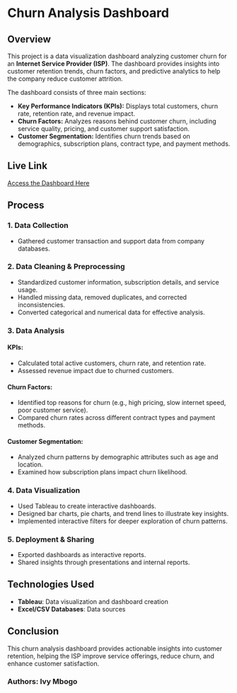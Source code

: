 # Churn Analysis Dashboard

## Overview
This project is a data visualization dashboard analyzing customer churn for an **Internet Service Provider (ISP)**. The dashboard provides insights into customer retention trends, churn factors, and predictive analytics to help the company reduce customer attrition.

The dashboard consists of three main sections:
- **Key Performance Indicators (KPIs):** Displays total customers, churn rate, retention rate, and revenue impact.
- **Churn Factors:** Analyzes reasons behind customer churn, including service quality, pricing, and customer support satisfaction.
- **Customer Segmentation:** Identifies churn trends based on demographics, subscription plans, contract type, and payment methods.

## Live Link
[Access the Dashboard Here](https://public.tableau.com/app/profile/ivy.mbogo/viz/ChurnRateData_17374650270160/ChurnAnalysis)

## Process
### 1. Data Collection
- Gathered customer transaction and support data from company databases.


### 2. Data Cleaning & Preprocessing
- Standardized customer information, subscription details, and service usage.
- Handled missing data, removed duplicates, and corrected inconsistencies.
- Converted categorical and numerical data for effective analysis.

### 3. Data Analysis
#### KPIs:
- Calculated total active customers, churn rate, and retention rate.
- Assessed revenue impact due to churned customers.

#### Churn Factors:
- Identified top reasons for churn (e.g., high pricing, slow internet speed, poor customer service).
- Compared churn rates across different contract types and payment methods.

#### Customer Segmentation:
- Analyzed churn patterns by demographic attributes such as age and location.
- Examined how subscription plans impact churn likelihood.

### 4. Data Visualization
- Used Tableau to create interactive dashboards.
- Designed bar charts, pie charts, and trend lines to illustrate key insights.
- Implemented interactive filters for deeper exploration of churn patterns.

### 5. Deployment & Sharing
- Exported dashboards as interactive reports.
- Shared insights through presentations and internal reports.

## Technologies Used
- **Tableau**: Data visualization and dashboard creation
- **Excel/CSV Databases**: Data sources


## Conclusion
This churn analysis dashboard provides actionable insights into customer retention, helping the ISP improve service offerings, reduce churn, and enhance customer satisfaction.


### Authors: Ivy Mbogo
